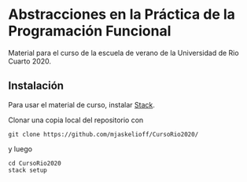 # Abstracciones en la Práctica de la Programación Funcional
Material para el curso de la escuela de verano de la Universidad de Rio Cuarto 2020.

## Instalación

Para usar el material de curso, instalar [Stack](https://www.haskellstack.org).

Clonar una copia local del repositorio con

```
git clone https://github.com/mjaskelioff/CursoRio2020/
```
y luego

```
cd CursoRio2020
stack setup
```
